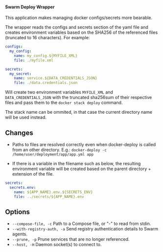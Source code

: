 #### Swarm Deploy Wrapper

This application makes managing docker configs/secrets more bearable.

The wrapper reads the configs and secrets section of the yaml file and creates environment variables based on the SHA256
of the referenced files (truncated to 16 characters). For example:

```yaml
configs:
  my_config:
    name: my_config.${MYFILE_XML}
    file: ./myfile.xml

secrets:
  my_secret:
    name: service.${DATA_CREDENTIALS_JSON}
    file: ./data.credentials.json
```

Will create two environment variables `MYFILE_XML` and `DATA_CREDENTIALS_JSON` with the truncated sha256sum of their
respective files and pass them to the `docker stack deploy` command.

The stack name can be ommited, in that case the current directory name will be used instead.

## Changes

- Paths to files are resolved correctly even when docker-deploy is called from an other directory. E.g.: `docker-deploy -c /home/user/deployment/app/app.yml app`

- If there is a variable in the filename such as below, the resulting environment variable will be created based on the parent directory + extension of the file.

```yaml
secrets:
  secrets.env:
    name: ${APP_NAME}.env.${SECRETS_ENV}
    file: ../secrets/${APP_NAME}.env
```

## Options

* `--compose-file, -c` Path to a Compose file, or "-" to read from stdin.
* `--with-registry-auth, -a` Send registry authentication details to Swarm agents.
* `--prune, -p` Prune services that are no longer referenced.
* `--host, -H` Daemon socket(s) to connect to.
